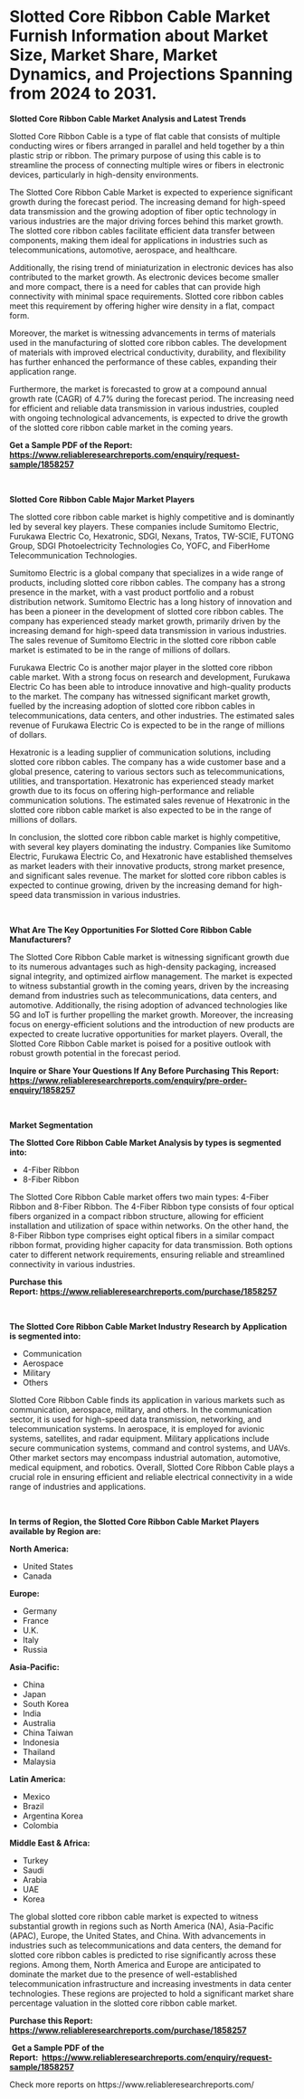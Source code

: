 <p><h1>Slotted Core Ribbon Cable Market Furnish Information about Market Size, Market Share, Market Dynamics, and Projections Spanning from 2024 to 2031.</h1></p><p><strong>Slotted Core Ribbon Cable Market Analysis and Latest Trends</strong></p>
<p><p>Slotted Core Ribbon Cable is a type of flat cable that consists of multiple conducting wires or fibers arranged in parallel and held together by a thin plastic strip or ribbon. The primary purpose of using this cable is to streamline the process of connecting multiple wires or fibers in electronic devices, particularly in high-density environments.</p><p>The Slotted Core Ribbon Cable Market is expected to experience significant growth during the forecast period. The increasing demand for high-speed data transmission and the growing adoption of fiber optic technology in various industries are the major driving forces behind this market growth. The slotted core ribbon cables facilitate efficient data transfer between components, making them ideal for applications in industries such as telecommunications, automotive, aerospace, and healthcare.</p><p>Additionally, the rising trend of miniaturization in electronic devices has also contributed to the market growth. As electronic devices become smaller and more compact, there is a need for cables that can provide high connectivity with minimal space requirements. Slotted core ribbon cables meet this requirement by offering higher wire density in a flat, compact form.</p><p>Moreover, the market is witnessing advancements in terms of materials used in the manufacturing of slotted core ribbon cables. The development of materials with improved electrical conductivity, durability, and flexibility has further enhanced the performance of these cables, expanding their application range.</p><p>Furthermore, the market is forecasted to grow at a compound annual growth rate (CAGR) of 4.7% during the forecast period. The increasing need for efficient and reliable data transmission in various industries, coupled with ongoing technological advancements, is expected to drive the growth of the slotted core ribbon cable market in the coming years.</p></p>
<p><strong>Get a Sample PDF of the Report:&nbsp; <a href="https://www.reliableresearchreports.com/enquiry/request-sample/1858257">https://www.reliableresearchreports.com/enquiry/request-sample/1858257</a></strong></p>
<p>&nbsp;</p>
<p><strong>Slotted Core Ribbon Cable Major Market Players</strong></p>
<p><p>The slotted core ribbon cable market is highly competitive and is dominantly led by several key players. These companies include Sumitomo Electric, Furukawa Electric Co, Hexatronic, SDGI, Nexans, Tratos, TW-SCIE, FUTONG Group, SDGI Photoelectricity Technologies Co, YOFC, and FiberHome Telecommunication Technologies.</p><p>Sumitomo Electric is a global company that specializes in a wide range of products, including slotted core ribbon cables. The company has a strong presence in the market, with a vast product portfolio and a robust distribution network. Sumitomo Electric has a long history of innovation and has been a pioneer in the development of slotted core ribbon cables. The company has experienced steady market growth, primarily driven by the increasing demand for high-speed data transmission in various industries. The sales revenue of Sumitomo Electric in the slotted core ribbon cable market is estimated to be in the range of millions of dollars.</p><p>Furukawa Electric Co is another major player in the slotted core ribbon cable market. With a strong focus on research and development, Furukawa Electric Co has been able to introduce innovative and high-quality products to the market. The company has witnessed significant market growth, fuelled by the increasing adoption of slotted core ribbon cables in telecommunications, data centers, and other industries. The estimated sales revenue of Furukawa Electric Co is expected to be in the range of millions of dollars.</p><p>Hexatronic is a leading supplier of communication solutions, including slotted core ribbon cables. The company has a wide customer base and a global presence, catering to various sectors such as telecommunications, utilities, and transportation. Hexatronic has experienced steady market growth due to its focus on offering high-performance and reliable communication solutions. The estimated sales revenue of Hexatronic in the slotted core ribbon cable market is also expected to be in the range of millions of dollars.</p><p>In conclusion, the slotted core ribbon cable market is highly competitive, with several key players dominating the industry. Companies like Sumitomo Electric, Furukawa Electric Co, and Hexatronic have established themselves as market leaders with their innovative products, strong market presence, and significant sales revenue. The market for slotted core ribbon cables is expected to continue growing, driven by the increasing demand for high-speed data transmission in various industries.</p></p>
<p>&nbsp;</p>
<p><strong>What Are The Key Opportunities For Slotted Core Ribbon Cable Manufacturers?</strong></p>
<p><p>The Slotted Core Ribbon Cable market is witnessing significant growth due to its numerous advantages such as high-density packaging, increased signal integrity, and optimized airflow management. The market is expected to witness substantial growth in the coming years, driven by the increasing demand from industries such as telecommunications, data centers, and automotive. Additionally, the rising adoption of advanced technologies like 5G and IoT is further propelling the market growth. Moreover, the increasing focus on energy-efficient solutions and the introduction of new products are expected to create lucrative opportunities for market players. Overall, the Slotted Core Ribbon Cable market is poised for a positive outlook with robust growth potential in the forecast period.</p></p>
<p><strong>Inquire or Share Your Questions If Any Before Purchasing This Report: <a href="https://www.reliableresearchreports.com/enquiry/pre-order-enquiry/1858257">https://www.reliableresearchreports.com/enquiry/pre-order-enquiry/1858257</a></strong></p>
<p>&nbsp;</p>
<p><strong>Market Segmentation</strong></p>
<p><strong>The Slotted Core Ribbon Cable Market Analysis by types is segmented into:</strong></p>
<p><ul><li>4-Fiber Ribbon</li><li>8-Fiber Ribbon</li></ul></p>
<p><p>The Slotted Core Ribbon Cable market offers two main types: 4-Fiber Ribbon and 8-Fiber Ribbon. The 4-Fiber Ribbon type consists of four optical fibers organized in a compact ribbon structure, allowing for efficient installation and utilization of space within networks. On the other hand, the 8-Fiber Ribbon type comprises eight optical fibers in a similar compact ribbon format, providing higher capacity for data transmission. Both options cater to different network requirements, ensuring reliable and streamlined connectivity in various industries.</p></p>
<p><strong>Purchase this Report:&nbsp;<a href="https://www.reliableresearchreports.com/purchase/1858257">https://www.reliableresearchreports.com/purchase/1858257</a></strong></p>
<p>&nbsp;</p>
<p><strong>The Slotted Core Ribbon Cable Market Industry Research by Application is segmented into:</strong></p>
<p><ul><li>Communication</li><li>Aerospace</li><li>Military</li><li>Others</li></ul></p>
<p><p>Slotted Core Ribbon Cable finds its application in various markets such as communication, aerospace, military, and others. In the communication sector, it is used for high-speed data transmission, networking, and telecommunication systems. In aerospace, it is employed for avionic systems, satellites, and radar equipment. Military applications include secure communication systems, command and control systems, and UAVs. Other market sectors may encompass industrial automation, automotive, medical equipment, and robotics. Overall, Slotted Core Ribbon Cable plays a crucial role in ensuring efficient and reliable electrical connectivity in a wide range of industries and applications.</p></p>
<p>&nbsp;</p>
<p><strong>In terms of Region, the Slotted Core Ribbon Cable Market Players available by Region are:</strong></p>
<p>
    <p> <strong> North America: </strong>
        <ul>
            <li>United States</li>
            <li>Canada</li>
        </ul>
        </p> 
    <p> <strong> Europe: </strong>
        <ul>
            <li>Germany</li>
            <li>France</li>
            <li>U.K.</li>
            <li>Italy</li>
            <li>Russia</li>
        </ul>
        </p> 
    <p> <strong> Asia-Pacific: </strong>
        <ul>
            <li>China</li>
            <li>Japan</li>
            <li>South Korea</li>
            <li>India</li>
            <li>Australia</li>
            <li>China Taiwan</li>
            <li>Indonesia</li>
            <li>Thailand</li>
            <li>Malaysia</li>
        </ul>
        </p> 
    <p> <strong> Latin America: </strong>
        <ul>
            <li>Mexico</li>
            <li>Brazil</li>
            <li>Argentina Korea</li>
            <li>Colombia</li>
        </ul>
        </p> 
    <p> <strong> Middle East & Africa: </strong>
        <ul>
            <li>Turkey</li>
            <li>Saudi</li>
            <li>Arabia</li>
            <li>UAE</li>
            <li>Korea</li>
        </ul>
    </p>
    </p>
<p><p>The global slotted core ribbon cable market is expected to witness substantial growth in regions such as North America (NA), Asia-Pacific (APAC), Europe, the United States, and China. With advancements in industries such as telecommunications and data centers, the demand for slotted core ribbon cables is predicted to rise significantly across these regions. Among them, North America and Europe are anticipated to dominate the market due to the presence of well-established telecommunication infrastructure and increasing investments in data center technologies. These regions are projected to hold a significant market share percentage valuation in the slotted core ribbon cable market.</p></p>
<p><strong>Purchase this Report: <a href="https://www.reliableresearchreports.com/purchase/1858257">https://www.reliableresearchreports.com/purchase/1858257</a></strong></p>
<p>&nbsp;<strong>Get a Sample PDF of the Report:&nbsp;&nbsp;<a href="https://www.reliableresearchreports.com/enquiry/request-sample/1858257">https://www.reliableresearchreports.com/enquiry/request-sample/1858257</a></strong></p>
<p><strong></strong></p>
<p>Check more reports on https://www.reliableresearchreports.com/</p>